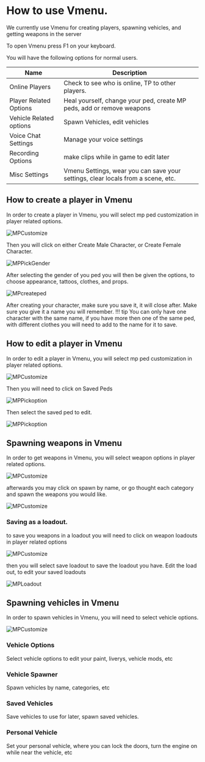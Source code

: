 # How to use Vmenu.
We currently use Vmenu for creating players, spawning vehicles, and getting weapons in the server

To open Vmenu press F1 on your keyboard.

You will have the following options for normal users.

| Name | Description |
| ---- | ----------- |
| Online Players | Check to see who is online, TP to other players. |
| Player Related Options | Heal yourself, change your ped, create MP peds, add or remove weapons |
| Vehicle Related options | Spawn Vehicles, edit vehicles |
| Voice Chat Settings | Manage your voice settings |
| Recording Options | make clips while in game to edit later |
| Misc Settings | Vmenu Settings, wear you can save your settings, clear locals from a scene, etc. |

## How to create a player in Vmenu

In order to create a player in Vmenu, you will select mp ped customization in player related options.

![MPCustomize](../img/vmenu-ped.jpg)

Then you will click on either Create Male Character, or Create Female Character.

![MPPickGender](../img/vmenu-ped2.jpg)

After selecting the gender of you ped you will then be given the options, to choose appearance, tattoos, clothes, and props.

![MPcreateped](../img/vmenu-createped.jpg)

After creating your character, make sure you save it, it will close after. Make sure you give it a name you will remember. 
!!! tip
    You can only have one character with the same name, if you have more then one of the same ped, with different clothes you will need to add to the name for it to save.

## How to edit a player in Vmenu 

In order to edit a player in Vmenu, you will select mp ped customization in player related options.

![MPCustomize](../img/vmenu-ped.jpg)

Then you will need to click on Saved Peds

![MPPickoption](../img/vmenu-ped2.jpg)

Then select the saved ped to edit.

![MPPickoption](../img/savedped.jpg)

## Spawning weapons in Vmenu

In order to get weapons in Vmenu, you will select weapon options in player related options.

![MPCustomize](../img/vmenu-ped.jpg)

afterwards you may click on spawn by name, or go thought each category and spawn the weapons you would like.

![MPCustomize](../img/weapons.jpg)

### Saving as a loadout.
to save you weapons in a loadout you will need to click on weapon loadouts in player related options

![MPCustomize](../img/vmenu-ped.jpg)

then you will select save loadout to save the loadout you have. Edit the load out, to edit your saved loadouts

![MPLoadout](../img/loadouts.jpg)

## Spawning vehicles in Vmenu
In order to spawn vehicles in Vmenu, you will need to select vehicle options.

![MPCustomize](../img/veh.jpg)

### Vehicle Options

Select vehicle options to edit your paint, liverys, vehicle mods, etc

### Vehicle Spawner

Spawn vehicles by name, categories, etc

### Saved Vehicles

Save vehicles to use for later, spawn saved vehicles.

### Personal Vehicle

Set your personal vehicle, where you can lock the doors, turn the engine on while near the vehicle, etc